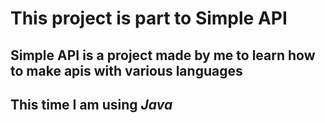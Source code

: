 # This project is part to Simple API

## Simple API is a project made by me to learn how to make apis with various languages

## This time I am using ***Java***
